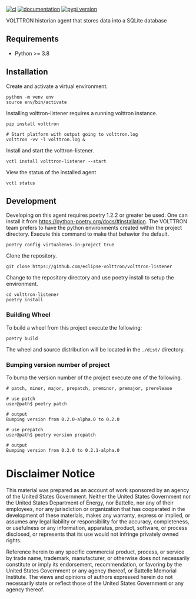 
[![ci](https://github.com/VOLTTRON/volttron-sqlite-historian/workflows/ci/badge.svg)](https://github.com/VOLTTRON/volttron-sqlite-historian/actions?query=workflow%3Aci)
[![documentation](https://img.shields.io/badge/docs-mkdocs%20material-blue.svg?style=flat)](https://VOLTTRON.github.io/volttron-sqlite-historian/)
[![pypi version](https://img.shields.io/pypi/v/volttron-sqlite-historian.svg)](https://pypi.org/project/volttron-sqlite-historian/)

VOLTTRON historian agent that stores data into a SQLite database


## Requirements

 - Python >= 3.8

## Installation

Create and activate a virtual environment.

```shell
python -m venv env
source env/bin/activate
```

Installing volttron-listener requires a running volttron instance.

```shell
pip install volttron

# Start platform with output going to volttron.log
volttron -vv -l volttron.log &
```

Install and start the volttron-listener.

```shell
vctl install volttron-listener --start
```

View the status of the installed agent

```shell
vctl status
```

## Development

Developing on this agent requires poetry 1.2.2 or greater be used.  One can install it from https://python-poetry.org/docs/#installation.  The VOLTTRON team prefers to have the python environments created within the project directory.  Execute
this command to make that behavior the default.

```shell
poetry config virtualenvs.in-project true
```

Clone the repository.

```shell
git clone https://github.com/eclipse-volttron/volttron-listener
```

Change to the repository directory and use poetry install to setup the environment.

```shell
cd volttron-listener
poetry install
```

### Building Wheel

To build a wheel from this project execute the following:

```shell
poetry build
```

The wheel and source distribution will be located in the ```./dist/``` directory.

### Bumping version number of project

To bump the version number of the project execute one of the following.

```shell
# patch, minor, major, prepatch, preminor, premajor, prerelease

# use patch
user@path$ poetry patch

# output
Bumping version from 0.2.0-alpha.0 to 0.2.0

# use prepatch
user@path$ poetry version prepatch

# output
Bumping version from 0.2.0 to 0.2.1-alpha.0
```

# Disclaimer Notice

This material was prepared as an account of work sponsored by an agency of the
United States Government.  Neither the United States Government nor the United
States Department of Energy, nor Battelle, nor any of their employees, nor any
jurisdiction or organization that has cooperated in the development of these
materials, makes any warranty, express or implied, or assumes any legal
liability or responsibility for the accuracy, completeness, or usefulness or any
information, apparatus, product, software, or process disclosed, or represents
that its use would not infringe privately owned rights.

Reference herein to any specific commercial product, process, or service by
trade name, trademark, manufacturer, or otherwise does not necessarily
constitute or imply its endorsement, recommendation, or favoring by the United
States Government or any agency thereof, or Battelle Memorial Institute. The
views and opinions of authors expressed herein do not necessarily state or
reflect those of the United States Government or any agency thereof.
